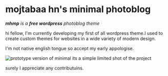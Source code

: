 # mojtabaa hn's minimal photoblog
*__mhmp__ is a __free wordpress__ photoblog theme*

hi fellow, I'm currently developing my first of all wordpress theme.I used to create custom themes for websites in a wide variety of modern design.

I'm not native english tongue so accept my early appologise.

![prototype version of minimal](http://s6.picofile.com/file/8242464626/minimal.gif)
its a simple limited shot of the project

surely I appreciate any contributuins.
